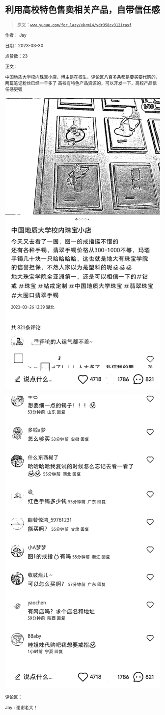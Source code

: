 # 利用高校特色售卖相关产品，自带信任感

> 原文：[`www.yuque.com/for_lazy/xkrm14/vdr358cv312irasf`](https://www.yuque.com/for_lazy/xkrm14/vdr358cv312irasf)

作者： Jay

日期：2023-03-30

点赞数：23

正文：

中国地质大学校内珠宝小店，博主是在校生，评论区八百多条都是要买要代购的，两篇笔记粉丝已经一千多了 高校有特色产品资源的，可以开发一下，高校产品信任感更强

![](img/07a0bb1316593ef7f343ddbe36966ffe.png)  

![](img/10e1ed27c2799c89e7daf319c85f78ff.png)  

评论区：

Jay : 谢谢老大！



